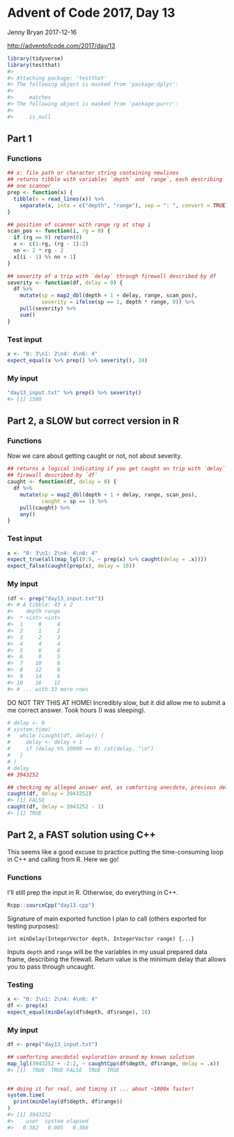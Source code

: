 Advent of Code 2017, Day 13
================
Jenny Bryan
2017-12-16

<http://adventofcode.com/2017/day/13>

``` r
library(tidyverse)
library(testthat)
#> 
#> Attaching package: 'testthat'
#> The following object is masked from 'package:dplyr':
#> 
#>     matches
#> The following object is masked from 'package:purrr':
#> 
#>     is_null
```

Part 1
------

### Functions

``` r
## x: file path or character string containing newlines
## returns tibble with variables `depth` and `range`, each describing
## one scanner
prep <- function(x) {
  tibble(x = read_lines(x)) %>%
    separate(x, into = c("depth", "range"), sep = ": ", convert = TRUE)
}

## position of scanner with range rg at step i
scan_pos <- function(i, rg = 0) {
  if (rg == 0) return(0)
  x <- c(1:rg, (rg - 1):2)
  nn <- 2 * rg - 2
  x[(i - 1) %% nn + 1]
}

## severity of a trip with `delay` through firewall described by df
severity <- function(df, delay = 0) {
  df %>%
    mutate(sp = map2_dbl(depth + 1 + delay, range, scan_pos),
           severity = ifelse(sp == 1, depth * range, 0)) %>%
    pull(severity) %>%
    sum()
}
```

### Test input

``` r
x <- "0: 3\n1: 2\n4: 4\n6: 4"
expect_equal(x %>% prep() %>% severity(), 24)
```

### My input

``` r
"day13_input.txt" %>% prep() %>% severity()
#> [1] 1580
```

Part 2, a SLOW but correct version in R
---------------------------------------

### Functions

Now we care about getting caught or not, not about severity.

``` r
## returns a logical indicating if you get caught on trip with `delay` through
## firewall described by `df`
caught <- function(df, delay = 0) {
  df %>%
    mutate(sp = map2_dbl(depth + 1 + delay, range, scan_pos),
           caught = sp == 1) %>%
    pull(caught) %>%
    any()
}
```

### Test input

``` r
x <- "0: 3\n1: 2\n4: 4\n6: 4"
expect_true(all(map_lgl(0:9, ~ prep(x) %>% caught(delay = .x))))
expect_false(caught(prep(x), delay = 10))
```

### My input

``` r
(df <- prep("day13_input.txt"))
#> # A tibble: 43 x 2
#>    depth range
#>  * <int> <int>
#>  1     0     4
#>  2     1     2
#>  3     2     3
#>  4     4     4
#>  5     6     6
#>  6     8     5
#>  7    10     6
#>  8    12     6
#>  9    14     6
#> 10    16    12
#> # ... with 33 more rows
```

DO NOT TRY THIS AT HOME! Incredibly slow, but it did allow me to submit a me correct answer. Took hours (I was sleeping).

``` r
# delay <- 0
# system.time(
#   while (caught(df, delay)) {
#     delay <- delay + 1
#     if (delay %% 10000 == 0) cat(delay, "\n")
#   }
# )
# delay
## 3943252

## checking my alleged answer and, as comforting anecdote, previous delay
caught(df, delay = 3943252)
#> [1] FALSE
caught(df, delay = 3943252 - 1)
#> [1] TRUE
```

Part 2, a FAST solution using C++
---------------------------------

This seems like a good excuse to practice putting the time-consuming loop in C++ and calling from R. Here we go!

### Functions

I'll still prep the input in R. Otherwise, do everything in C++.

``` r
Rcpp::sourceCpp("day13.cpp")
```

Signature of main exported function I plan to call (others exported for testing purposes):

`int minDelay(IntegerVector depth, IntegerVector range) {...}`

Inputs `depth` and `range` will be the variables in my usual prepared data frame, describing the firewall. Return value is the minimum delay that allows you to pass through uncaught.

### Testing

``` r
x <- "0: 3\n1: 2\n4: 4\n6: 4"
df <- prep(x)
expect_equal(minDelay(df$depth, df$range), 10)
```

### My input

``` r
df <- prep("day13_input.txt")

## comforting anecdotal exploration around my known solution
map_lgl(3943252 + -2:2, ~ caughtCpp(df$depth, df$range, delay = .x))
#> [1]  TRUE  TRUE FALSE  TRUE  TRUE


## doing it for real, and timing it ... about ~1000x faster!
system.time(
  print(minDelay(df$depth, df$range))
)
#> [1] 3943252
#>    user  system elapsed 
#>   0.382   0.005   0.386
```
